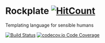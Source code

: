 # Rockplate [![HitCount](http://hits.dwyl.com/rockplate/rockplate.svg)](http://hits.dwyl.com/rockplate/rockplate)

Templating language for sensible humans

[![Build Status](https://travis-ci.org/rockplate/rockplate.png?branch=master)](https://travis-ci.org/rockplate/rockplate) 
[![codecov.io Code Coverage](https://img.shields.io/codecov/c/github/rockplate/rockplate.svg?maxAge=2592000)](https://codecov.io/github/rockplate/rockplate?branch=master) 


